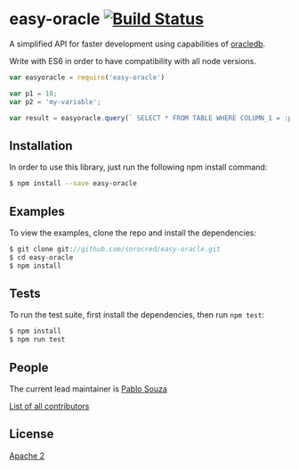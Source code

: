 # easy-oracle [![Build Status](https://travis-ci.org/sorocred/easy-oracle.svg?branch=master)](https://travis-ci.org/sorocred/easy-oracle)

A simplified API for faster development using capabilities of [oracledb](https://www.npmjs.com/package/oracledb).

Write with ES6 in order to have compatibility with all node versions.

```js
var easyoracle = require('easy-oracle')

var p1 = 10;
var p2 = 'my-variable';

var result = easyoracle.query(` SELECT * FROM TABLE WHERE COLUMN_1 = :p1 AND COLUMN_2 = :p2 `, [p1, p2]);
```

## Installation

In order to use this library, just run the following npm install command:

```bash
$ npm install --save easy-oracle
```

## Examples

To view the examples, clone the repo and install the dependencies:

```js
$ git clone git://github.com/sorocred/easy-oracle.git
$ cd easy-oracle
$ npm install
```

## Tests

To run the test suite, first install the dependencies, then run `npm test`:

```bash
$ npm install
$ npm run test
```

## People

The current lead maintainer is [Pablo Souza](https://github.com/rectius)

[List of all contributors](https://github.com/sorocred/easy-oracle/graphs/contributors)

## License

[Apache 2](LICENSE)
